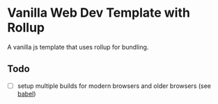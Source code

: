 # Vanilla Web Dev Template with Rollup

A vanilla js template that uses rollup for bundling.

## Todo

- [ ] setup multiple builds for modern browsers and older browsers (see [babel](https://babeljs.io/docs/en/babel-preset-env#targetsesmodules))

